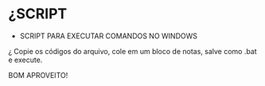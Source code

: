 # ¿SCRIPT
 - SCRIPT PARA EXECUTAR COMANDOS NO WINDOWS

¿ Copie os códigos do arquivo, cole em um bloco de notas, salve como .bat e execute.

BOM APROVEITO! 
